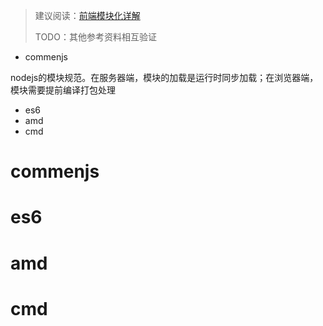 > 建议阅读：[前端模块化详解](https://juejin.im/post/6844903744518389768#heading-25)
>
> TODO：其他参考资料相互验证

- commenjs

nodejs的模块规范。在服务器端，模块的加载是运行时同步加载；在浏览器端，模块需要提前编译打包处理

- es6
- amd
- cmd

# commenjs

# es6

# amd

# cmd

